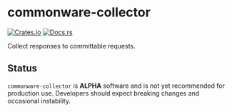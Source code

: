 # commonware-collector

[![Crates.io](https://img.shields.io/crates/v/commonware-collector.svg)](https://crates.io/crates/commonware-collector)
[![Docs.rs](https://docs.rs/commonware-collector/badge.svg)](https://docs.rs/commonware-collector)

Collect responses to committable requests.

## Status

`commonware-collector` is **ALPHA** software and is not yet recommended for production use. Developers should expect breaking changes and occasional instability.